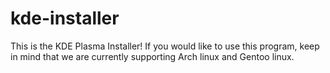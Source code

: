 # kde-installer

This is the KDE Plasma Installer!
If you would like to use this program, keep in mind that we are currently supporting Arch linux and Gentoo linux.
